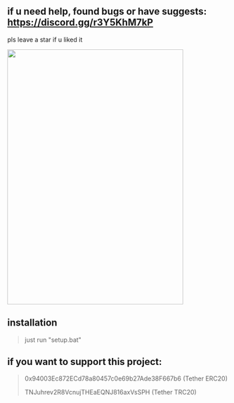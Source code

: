 ## if u need help, found bugs or have suggests: https://discord.gg/r3Y5KhM7kP

pls leave a star if u liked it

<img src="https://raw.githubusercontent.com/lil-jaba/valchecker/main/.github/images/scr1.jpg" width="400" height="580">

## installation

> just run "setup.bat"


## if you want to support this project:
> 0x94003Ec872ECd78a80457c0e69b27Ade38F667b6 (Tether ERC20)
> 
> TNJuhrev2R8VcnujTHEaEQNJ816axVsSPH (Tether TRC20)
